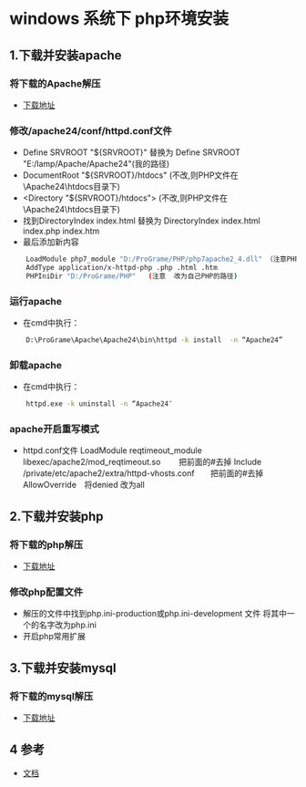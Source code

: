 # windows 系统下 php环境安装

## 1.下载并安装apache

### 将下载的Apache解压

* [下载地址](http://www.apachehaus.com/cgi-bin/download.plx)

### 修改/apache24/conf/httpd.conf文件
 
* Define SRVROOT "${SRVROOT}"  替换为 Define SRVROOT "E:/lamp/Apache/Apache24"(我的路径)
* DocumentRoot "${SRVROOT}/htdocs" (不改,则PHP文件在\Apache24\htdocs目录下)
* <Directory "${SRVROOT}/htdocs"> (不改,则PHP文件在\Apache24\htdocs目录下)
* 找到DirectoryIndex index.html 替换为 DirectoryIndex index.html index.php index.htm
* 最后添加新内容
```bash
    LoadModule php7_module "D:/ProGrame/PHP/php7apache2_4.dll" （注意PHP版本对应的修改，如果为5.X就改为5）
    AddType application/x-httpd-php .php .html .htm
    PHPIniDir "D:/ProGrame/PHP"   (注意  改为自己PHP的路径)
```

### 运行apache

* 在cmd中执行：
```bash
    D:\ProGrame\Apache\Apache24\bin\httpd -k install  -n “Apache24”
```

### 卸载apache

* 在cmd中执行：
```bash
    httpd.exe -k uninstall -n “Apache24″
```

### apache开启重写模式

* httpd.conf文件
LoadModule reqtimeout_module libexec/apache2/mod_reqtimeout.so 　　把前面的#去掉
Include /private/etc/apache2/extra/httpd-vhosts.conf　　把前面的#去掉
AllowOverride　将denied  改为all

## 2.下载并安装php

### 将下载的php解压

* [下载地址](https://windows.php.net/download#php-7.0)

### 修改php配置文件

* 解压的文件中找到php.ini-production或php.ini-development 文件 将其中一个的名字改为php.ini
* 开启php常用扩展

## 3.下载并安装mysql

### 将下载的mysql解压

* [下载地址](https://dev.mysql.com/downloads/file/?id=462316)

## 4 参考

* [文档](https://blog.csdn.net/qq_32144341/article/details/51532207)


